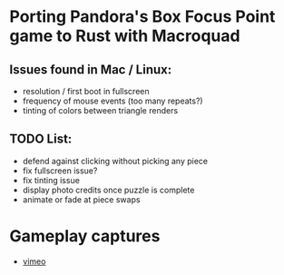 # Porting Pandora's Box **Focus Point** game to Rust with Macroquad

## Issues found in Mac / Linux:

- resolution / first boot in fullscreen
- frequency of mouse events (too many repeats?)
- tinting of colors between triangle renders


## TODO List:

- defend against clicking without picking any piece
- fix fullscreen issue?
- fix tinting issue
- display photo credits once puzzle is complete
- animate or fade at piece swaps


# Gameplay captures

- [vimeo](https://vimeo.com/showcase/8210937)
